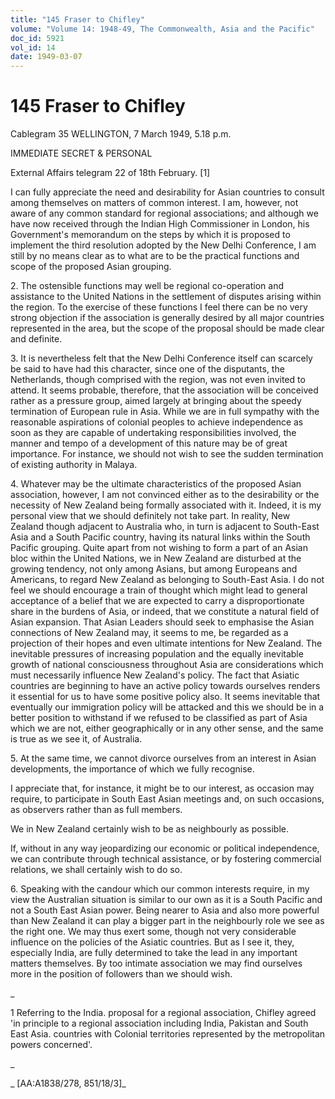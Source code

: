 ```yaml
---
title: "145 Fraser to Chifley"
volume: "Volume 14: 1948-49, The Commonwealth, Asia and the Pacific"
doc_id: 5921
vol_id: 14
date: 1949-03-07
---
```


# 145 Fraser to Chifley

Cablegram 35 WELLINGTON, 7 March 1949, 5.18 p.m.

IMMEDIATE SECRET &amp; PERSONAL

External Affairs telegram 22 of 18th February. [1]

I can fully appreciate the need and desirability for Asian countries to consult among themselves on matters of common interest. I am, however, not aware of any common standard for regional associations; and although we have now received through the Indian High Commissioner in London, his Government's memorandum on the steps by which it is proposed to implement the third resolution adopted by the New Delhi Conference, I am still by no means clear as to what are to be the practical functions and scope of the proposed Asian grouping.

2\. The ostensible functions may well be regional co-operation and assistance to the United Nations in the settlement of disputes arising within the region. To the exercise of these functions I feel there can be no very strong objection if the association is generally desired by all major countries represented in the area, but the scope of the proposal should be made clear and definite.

3\. It is nevertheless felt that the New Delhi Conference itself can scarcely be said to have had this character, since one of the disputants, the Netherlands, though comprised with the region, was not even invited to attend. It seems probable, therefore, that the association will be conceived rather as a pressure group, aimed largely at bringing about the speedy termination of European rule in Asia. While we are in full sympathy with the reasonable aspirations of colonial peoples to achieve independence as soon as they are capable of undertaking responsibilities involved, the manner and tempo of a development of this nature may be of great importance. For instance, we should not wish to see the sudden termination of existing authority in Malaya.

4\. Whatever may be the ultimate characteristics of the proposed Asian association, however, I am not convinced either as to the desirability or the necessity of New Zealand being formally associated with it. Indeed, it is my personal view that we should definitely not take part. In reality, New Zealand though adjacent to Australia who, in turn is adjacent to South-East Asia and a South Pacific country, having its natural links within the South Pacific grouping. Quite apart from not wishing to form a part of an Asian bloc within the United Nations, we in New Zealand are disturbed at the growing tendency, not only among Asians, but among Europeans and Americans, to regard New Zealand as belonging to South-East Asia. I do not feel we should encourage a train of thought which might lead to general acceptance of a belief that we are expected to carry a disproportionate share in the burdens of Asia, or indeed, that we constitute a natural field of Asian expansion. That Asian Leaders should seek to emphasise the Asian connections of New Zealand may, it seems to me, be regarded as a projection of their hopes and even ultimate intentions for New Zealand. The inevitable pressures of increasing population and the equally inevitable growth of national consciousness throughout Asia are considerations which must necessarily influence New Zealand's policy. The fact that Asiatic countries are beginning to have an active policy towards ourselves renders it essential for us to have some positive policy also. It seems inevitable that eventually our immigration policy will be attacked and this we should be in a better position to withstand if we refused to be classified as part of Asia which we are not, either geographically or in any other sense, and the same is true as we see it, of Australia.

5\. At the same time, we cannot divorce ourselves from an interest in Asian developments, the importance of which we fully recognise.

I appreciate that, for instance, it might be to our interest, as occasion may require, to participate in South East Asian meetings and, on such occasions, as observers rather than as full members.

We in New Zealand certainly wish to be as neighbourly as possible.

If, without in any way jeopardizing our economic or political independence, we can contribute through technical assistance, or by fostering commercial relations, we shall certainly wish to do so.

6\. Speaking with the candour which our common interests require, in my view the Australian situation is similar to our own as it is a South Pacific and not a South East Asian power. Being nearer to Asia and also more powerful than New Zealand it can play a bigger part in the neighbourly role we see as the right one. We may thus exert some, though not very considerable influence on the policies of the Asiatic countries. But as I see it, they, especially India, are fully determined to take the lead in any important matters themselves. By too intimate association we may find ourselves more in the position of followers than we should wish.

_

1 Referring to the India. proposal for a regional association, Chifley agreed 'in principle to a regional association including India, Pakistan and South East Asia. countries with Colonial territories represented by the metropolitan powers concerned'.

_

_ [AA:A1838/278, 851/18/3]_
